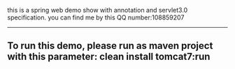 this is a spring web demo show with annotation and servlet3.0 specification.
you can find me by this QQ number:108859207

-----------------------
To run this demo, please run as maven project with this parameter:
clean install tomcat7:run
-----------------------
